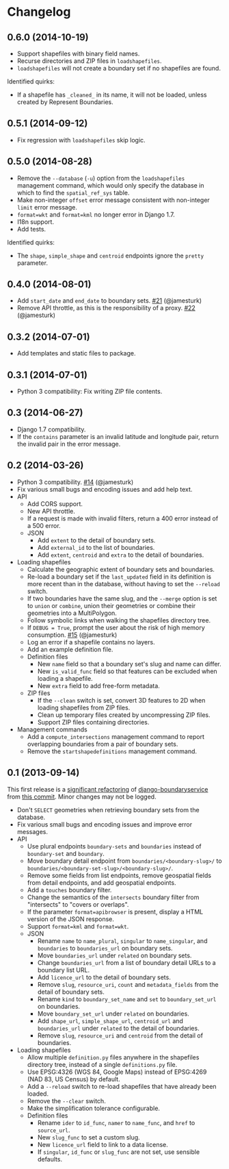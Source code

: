 # Changelog

## 0.6.0 (2014-10-19)

* Support shapefiles with binary field names.
* Recurse directories and ZIP files in `loadshapefiles`.
* `loadshapefiles` will not create a boundary set if no shapefiles are found.

Identified quirks:

* If a shapefile has `_cleaned_` in its name, it will not be loaded, unless created by Represent Boundaries.

## 0.5.1 (2014-09-12)

* Fix regression with `loadshapefiles` skip logic.

## 0.5.0 (2014-08-28)

* Remove the `--database` (`-u`) option from the `loadshapefiles` management command, which would only specify the database in which to find the `spatial_ref_sys` table.
* Make non-integer `offset` error message consistent with non-integer `limit` error message.
* `format=wkt` and `format=kml` no longer error in Django 1.7.
* I18n support.
* Add tests.

Identified quirks:

* The `shape`, `simple_shape` and `centroid` endpoints ignore the `pretty` parameter.

## 0.4.0 (2014-08-01)

* Add `start_date` and `end_date` to boundary sets. [#21](https://github.com/opennorth/represent-boundaries/pull/21) (@jamesturk)
* Remove API throttle, as this is the responsibility of a proxy. [#22](https://github.com/opennorth/represent-boundaries/pull/22) (@jamesturk)

## 0.3.2 (2014-07-01)

* Add templates and static files to package.

## 0.3.1 (2014-07-01)

* Python 3 compatibility: Fix writing ZIP file contents.

## 0.3 (2014-06-27)

* Django 1.7 compatibility.
* If the `contains` parameter is an invalid latitude and longitude pair, return the invalid pair in the error message.

## 0.2 (2014-03-26)

* Python 3 compatibility. [#14](https://github.com/opennorth/represent-boundaries/pull/14) (@jamesturk)
* Fix various small bugs and encoding issues and add help text.
* API
  * Add CORS support.
  * New API throttle.
  * If a request is made with invalid filters, return a 400 error instead of a 500 error.
  * JSON
    * Add `extent` to the detail of boundary sets.
    * Add `external_id` to the list of boundaries.
    * Add `extent`, `centroid` and `extra` to the detail of boundaries.
* Loading shapefiles
  * Calculate the geographic extent of boundary sets and boundaries.
  * Re-load a boundary set if the `last_updated` field in its definition is more recent than in the database, without having to set the `--reload` switch.
  * If two boundaries have the same slug, and the `--merge` option is set to `union` or `combine`, union their geometries or combine their geometries into a MultiPolygon.
  * Follow symbolic links when walking the shapefiles directory tree.
  * If `DEBUG = True`, prompt the user about the risk of high memory consumption. [#15](https://github.com/opennorth/represent-boundaries/pull/15) (@jamesturk)
  * Log an error if a shapefile contains no layers.
  * Add an example definition file.
  * Definition files
    * New `name` field so that a boundary set's slug and name can differ.
    * New `is_valid_func` field so that features can be excluded when loading a shapefile.
    * New `extra` field to add free-form metadata.
  * ZIP files
    * If the `--clean` switch is set, convert 3D features to 2D when loading shapefiles from ZIP files.
    * Clean up temporary files created by uncompressing ZIP files.
    * Support ZIP files containing directories.
* Management commands
  * Add a `compute_intersections` management command to report overlapping boundaries from a pair of boundary sets.
  * Remove the `startshapedefinitions` management command.

## 0.1 (2013-09-14)

This first release is a [significant refactoring](https://github.com/opennorth/represent-boundaries/commit/db2cdaa381ecde423dd68962d79811925092d4da) of [django-boundaryservice](https://github.com/newsapps/django-boundaryservice) from [this commit](https://github.com/newsapps/django-boundaryservice/commit/67e79d47d49eab444681309328dbe6554b953d69). Minor changes may not be logged.

* Don't `SELECT` geometries when retrieving boundary sets from the database.
* Fix various small bugs and encoding issues and improve error messages.
* API
  * Use plural endpoints `boundary-sets` and `boundaries` instead of `boundary-set` and `boundary`.
  * Move boundary detail endpoint from `boundaries/<boundary-slug>/` to `boundaries/<boundary-set-slug>/<boundary-slug>/`.
  * Remove some fields from list endpoints, remove geospatial fields from detail endpoints, and add geospatial endpoints.
  * Add a `touches` boundary filter.
  * Change the semantics of the `intersects` boundary filter from "intersects" to "covers or overlaps".
  * If the parameter `format=apibrowser` is present, display a HTML version of the JSON response.
  * Support `format=kml` and `format=wkt`.
  * JSON
    * Rename `name` to `name_plural`, `singular` to `name_singular`, and `boundaries` to `boundaries_url` on boundary sets.
    * Move `boundaries_url` under `related` on boundary sets.
    * Change `boundaries_url` from a list of boundary detail URLs to a boundary list URL.
    * Add `licence_url` to the detail of boundary sets.
    * Remove `slug`, `resource_uri`, `count` and `metadata_fields` from the detail of boundary sets.
    * Rename `kind` to `boundary_set_name` and `set` to `boundary_set_url` on boundaries.
    * Move `boundary_set_url` under `related` on boundaries.
    * Add `shape_url`, `simple_shape_url`, `centroid_url` and `boundaries_url` under `related` to the detail of boundaries.
    * Remove `slug`, `resource_uri` and `centroid` from the detail of boundaries.
* Loading shapefiles
  * Allow multiple `definition.py` files anywhere in the shapefiles directory tree, instead of a single `definitions.py` file.
  * Use EPSG:4326 (WGS 84, Google Maps) instead of EPSG:4269 (NAD 83, US Census) by default.
  * Add a `--reload` switch to re-load shapefiles that have already been loaded.
  * Remove the `--clear` switch.
  * Make the simplification tolerance configurable.
  * Definition files
    * Rename `ider` to `id_func`, `namer` to `name_func`, and `href` to `source_url`.
    * New `slug_func` to set a custom slug.
    * New `licence_url` field to link to a data license.
    * If `singular`, `id_func` or `slug_func` are not set, use sensible defaults.
